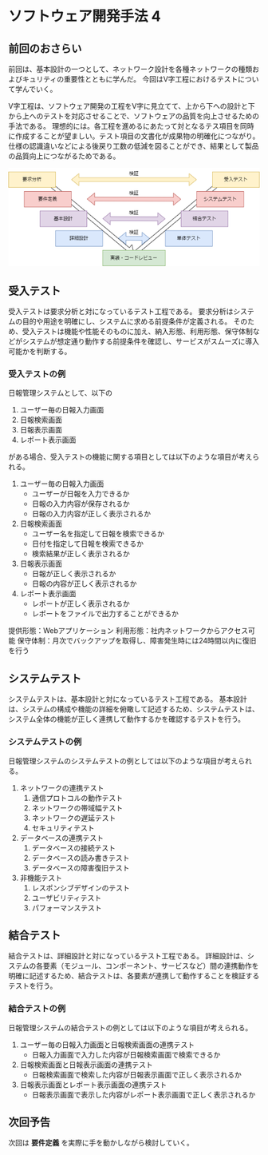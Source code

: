 # ソフトウェア開発手法 4

## 前回のおさらい
前回は、基本設計の一つとして、ネットワーク設計を各種ネットワークの種類およびキュリティの重要性とともに学んだ。
今回はV字工程におけるテストについて学んでいく。

V字工程は、ソフトウェア開発の工程をV字に見立てて、上から下への設計と下から上へのテストを対応させることで、ソフトウェアの品質を向上させるための手法である。
理想的には。各工程を進めるにあたって対となるテス項目を同時に作成することが望ましい。テスト項目の文書化が成果物の明確化につながり。仕様の認識違いなどによる後戻り工数の低減を図ることができ、結果として製品の品質向上につながるためである。

![Vモデル開発](./img/v-model-development.png)

## 受入テスト
受入テストは要求分析と対になっているテスト工程である。
要求分析はシステムの目的や用途を明確にし、システムに求める前提条件が定義される。
そのため、受入テストは機能や性能そのものに加え、納入形態、利用形態、保守体制などがシステムが想定通り動作する前提条件を確認し、サービスがスムーズに導入可能かを判断する。

### 受入テストの例
日報管理システムとして、以下の

1. ユーザー毎の日報入力画面
1. 日報検索画面
1. 日報表示画面
1. レポート表示画面

がある場合、受入テストの機能に関する項目としては以下のような項目が考えられる。

1. ユーザー毎の日報入力画面
    - ユーザーが日報を入力できるか
    - 日報の入力内容が保存されるか
    - 日報の入力内容が正しく表示されるか
1. 日報検索画面
    - ユーザー名を指定して日報を検索できるか
    - 日付を指定して日報を検索できるか
    - 検索結果が正しく表示されるか
1. 日報表示画面
    - 日報が正しく表示されるか
    - 日報の内容が正しく表示されるか
1. レポート表示画面
    - レポートが正しく表示されるか
    - レポートをファイルで出力することができるか
    
提供形態：Webアプリケーション
利用形態：社内ネットワークからアクセス可能
保守体制：月次でバックアップを取得し、障害発生時には24時間以内に復旧を行う

## システムテスト
システムテストは、基本設計と対になっているテスト工程である。
基本設計は、システムの構成や機能の詳細を俯瞰して記述するため、システムテストは、システム全体の機能が正しく連携して動作するかを確認するテストを行う。

### システムテストの例
日報管理システムのシステムテストの例としては以下のような項目が考えられる。

1. ネットワークの連携テスト
    1. 通信プロトコルの動作テスト
    1. ネットワークの帯域幅テスト
    1. ネットワークの遅延テスト
    1. セキュリティテスト
1. データベースの連携テスト
    1. データベースの接続テスト
    1. データベースの読み書きテスト
    1. データベースの障害復旧テスト
1. 非機能テスト
    1. レスポンシブデザインのテスト
    1. ユーザビリティテスト
    1. パフォーマンステスト

## 結合テスト
結合テストは、詳細設計と対になっているテスト工程である。
詳細設計は、システムの各要素（モジュール、コンポーネント、サービスなど）間の連携動作を明確に記述するため、結合テストは、各要素が連携して動作することを検証するテストを行う。

### 結合テストの例
日報管理システムの結合テストの例としては以下のような項目が考えられる。

1. ユーザー毎の日報入力画面と日報検索画面の連携テスト
    - 日報入力画面で入力した内容が日報検索画面で検索できるか
1. 日報検索画面と日報表示画面の連携テスト
    - 日報検索画面で検索した内容が日報表示画面で正しく表示されるか
1. 日報表示画面とレポート表示画面の連携テスト
    - 日報表示画面で表示した内容がレポート表示画面で正しく表示されるか

## 次回予告
次回は **要件定義** を実際に手を動かしながら検討していく。
